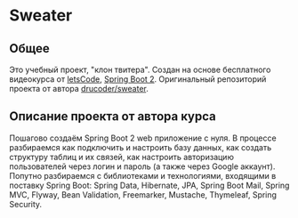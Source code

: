 # Sweater

## Общее

Это учебный проект, "клон твитера". Создан на основе бесплатного видеокурса от [letsCode], [Spring Boot 2]. Оригинальный репозиторий проекта от автора [drucoder/sweater]. 

## Описание проекта от автора курса

Пошагово создаём Spring Boot 2 web приложение с нуля. В процессе разбираемся как подключить и настроить базу данных, как создать структуру таблиц и их связей, как настроить авторизацию пользователей через логин и пароль (а также через Google аккаунт). Попутно разбираемся с библиотеками и технологиями, входящими в поставку Spring Boot: Spring Data, Hibernate, JPA, Spring Boot Mail, Spring MVC, Flyway, Bean Validation, Freemarker, Mustache, Thymeleaf, Spring Security.

<!-- Ресурсы: -->
[letsCode]: https://www.youtube.com/channel/UC1g3kT0ZcSXt4_ZyJOshKJQ
[Spring Boot 2]: https://www.youtube.com/playlist?list=PLU2ftbIeotGpAYRP9Iv2KLIwK36-o_qYk 
[drucoder/sweater]: https://github.com/drucoder/sweater